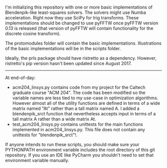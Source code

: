 I'm initializing this repository with one or more basic implementations of
Blendenpik-like least-squares solvers. The solvers might use Numba acceleration.
Right now they use SciPy for trig transforms. These implementations should be
changed to use pyFFTW once pyFFTW version 0.13 is released (that version of pyFFTW
will contain functionality for the discrete cosine transform).

The protomodules folder will contain the basic implementations.
Illustrations of the basic implementations will be in the scripts folder.

Ideally, the prls package should have ristretto as a dependency.
However, ristretto's pip version hasn't been updated since August 2017.

------------------------

At end-of-day:
 * acm204_linsys.py contains code from my project for the Caltech graduate course "ACM 204".
   The code has been modified so the variable names are less tied to my use-case in optimization
   algorithms. However almost all of the utility functions are defined in terms of a wide matrix
   named "At" rather than a tall matrix named A. I added a blendenpik_srct function that
   nevertheless accepts input in terms of a tall matrix A rather than a wide matrix At.
 * test_acm204_linsys.py contains unittests for the main functions implemented in acm204_linsys.py.
   This file does not contain any unittests for "blendenpik_srct"!.
   
If anyone intends to run these scripts, you should make sure your PYTHONPATH environment
variable includes the root directory of this git repository. If you use an IDE like PyCharm
you shouldn't need to set that environment variable manually.

